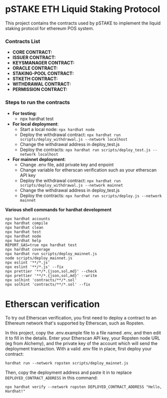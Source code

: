 # pSTAKE ETH Liquid Staking Protocol

This project contains the contracts used by pSTAKE to implement the liquid staking protocol for ethereum POS system.


### Contracts List

- **CORE CONTRACT:**
- **ISSUER CONTRACT:**
- **KEYSMANAGER CONTRACT:**
- **ORACLE CONTRACT:**
- **STAKING-POOL CONTRACT:**
- **STKETH CONTRACT:**
- **WITHDRAWAL CONTRACT:**
- **PERMISSION CONTRACT:**


### Steps to run the contracts

- **For testing**:
  - npx hardhat test
- **For local deployment**:
  - Start a local node: `npx hardhat node`
  - Deploy the withdrawal contract: `npx hardhat run scripts/deploy_withdrawal.js --network localhost`
  - Change the withdrawal address in deploy_test.js
  - Deploy the contracts: `npx hardhat run scripts/deploy_test.js --network localhost`
- **For mainnet deployment**:
  - Change .env file, add private key and enpoint
  - Change variable for etherscan verification such as your etherscan API key
  - Deploy the withdrawal contract: `npx hardhat run scripts/deploy_withdrawal.js --network mainnet`
  - Change the withdrawal address in deploy_test.js
  - Deploy the contracts: `npx hardhat run scripts/deploy.js --network mainnet`


**Various shell commands for hardhat development**
```shell
npx hardhat accounts
npx hardhat compile
npx hardhat clean
npx hardhat test
npx hardhat node
npx hardhat help
REPORT_GAS=true npx hardhat test
npx hardhat coverage
npx hardhat run scripts/deploy_mainnet.js
node scripts/deploy_mainnet.js
npx eslint '**/*.js'
npx eslint '**/*.js' --fix
npx prettier '**/*.{json,sol,md}' --check
npx prettier '**/*.{json,sol,md}' --write
npx solhint 'contracts/**/*.sol'
npx solhint 'contracts/**/*.sol' --fix
```

# Etherscan verification

To try out Etherscan verification, you first need to deploy a contract to an Ethereum network that's supported by Etherscan, such as Ropsten.

In this project, copy the .env.example file to a file named .env, and then edit it to fill in the details. Enter your Etherscan API key, your Ropsten node URL (eg from Alchemy), and the private key of the account which will send the deployment transaction. With a valid .env file in place, first deploy your contract:

```shell
hardhat run --network ropsten scripts/deploy_mainnet.js
```

Then, copy the deployment address and paste it in to replace `DEPLOYED_CONTRACT_ADDRESS` in this command:

```shell
npx hardhat verify --network ropsten DEPLOYED_CONTRACT_ADDRESS "Hello, Hardhat!"
```
